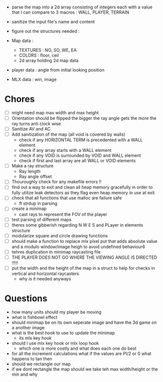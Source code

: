 - parse the map into a 2d array consisting of integers each with a value that I can compare to 3 macros : WALL, PLAYER, TERRAIN
- sanitize the input file's name and content
- figure out the structures needed :

- Map data :

  - TEXTURES : NO, SO, WE, EA
  - COLORS : floor, ceil
  - 2d array holding 2d map data

- player data : angle from initial looking position
- MLX data : win, image


# Chores

- [ ] might need map max width and max height
- [ ] Orientation should be flipped the bigger the ray angle gets the more the ray turns anti clock wise
- [ ] Sanitize AV and AC
- [ ] Add sanitization of the map (all void is covered by walls)
  - check if any HORIZONTAL TERM is precedented with a WALL element
  - check if any array starts with a WALL element
  - check if any VOID is surrounded by VOID and WALL element
  - check if first and last array are all WALL or VOID elements
- [ ] Make a ray structure
  - Ray length
  - Ray angle offset
- [ ] Thouroughly check for any makefile errors !!
- [ ] find out a way to exit and clean all heap memory gracefully in order to fully utilize leak detectors as they flag even heap memory in use at exit 
- [ ] check that all functions that use malloc are failure safe
  - ft strdup in parsing 
- [ ] create a minimap
  - cast rays to represent the FOV of the player
- [ ] test parsing of different maps
- [ ] theres some gibberish regarding N W E S and PLayer in elements structure
- [ ] modularize square and circle drawing functions
- [ ] should make a function to replace mlx pixel put that adds absolute value and a modulo window/image heigh to avoid undefined behaviour6
- [ ] tehres duplication in minimap raycasting file
- [ ] THE PLAYER DOES NOT GO WHERE THE VIEWING ANGLE IS DIRECTED !!!!!
- [ ] put the width and the height of the map in a struct to help for checks in vertical and horizontal raycasters
  - why is it needed anyways
# Questions

- how many units should my player be moving
- what is fishbowl effect
- should minimap be on its own seperate image and have the 3d game on a another image
- what is the best hook to use to update the minimap
  - its mlx key hook
- should I use mlx key hook or mlx loop hook
  - which one is more costly and what does each one do best
- for all the increment calculations what if the values are PI/2 or 0 what happens to tan then
- should we rectangle our map
- if we dont rectangle the map should we take teh max width/height or the min and why 